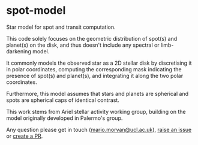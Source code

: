 # spot-model

Star model for spot and transit computation. 

This code solely focuses on the geometric distribution of spot(s) and planet(s) on the disk, and thus doesn't include any spectral or limb-darkening model.

It commonly models the observed star as a 2D stellar disk by discretising it in polar coordinates, computing the corresponding mask indicating the presence of spot(s) and planet(s), and integrating it along the two polar coordinates. 

Furthermore, this model assumes that stars and planets are spherical and spots are spherical caps of identical contrast.

This work stems from Ariel stellar activity working group, building on the model originally developed in Palermo's group.

Any question please get in touch (mario.morvan@ucl.ac.uk), [raise an issue](https://github.com/ucl-exoplanets/spot-model/issues) or [create a PR](https://github.com/ucl-exoplanets/spot-model/pulls). 